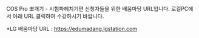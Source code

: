 COS Pro 뽀개기 - 시험파헤치기편 신청자들을 위한 배움마당 URL입니다.
로컬PC에서 아래 URL 클릭하여 수강하시기 바랍니다.

*LG 배움마당 URL : 
https://edumadang.lgstation.com

